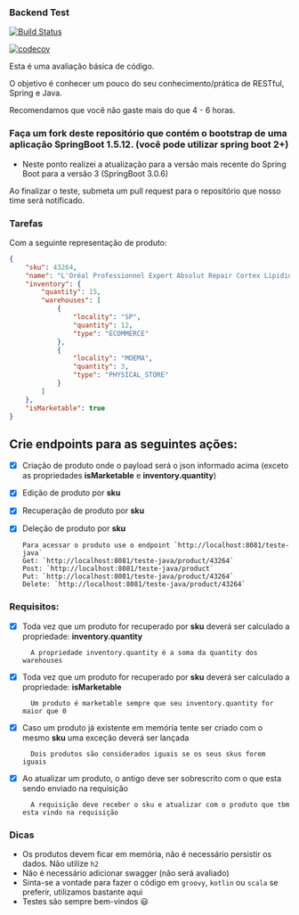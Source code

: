 ### Backend Test

[![Build Status](https://travis-ci.com/belezanaweb/test-java.svg?branch=master)](https://travis-ci.com/belezanaweb/test-java)

[![codecov](https://codecov.io/gh/belezanaweb/test-java/branch/master/graph/badge.svg)](https://codecov.io/gh/belezanaweb/test-java)

Esta é uma avaliação básica de código.

O objetivo é conhecer um pouco do seu conhecimento/prática de RESTful, Spring e Java.

Recomendamos que você não gaste mais do que 4 - 6 horas.

### Faça um fork deste repositório que contém o bootstrap de uma aplicação SpringBoot 1.5.12. (você pode utilizar spring boot 2+)

  - Neste ponto realizei a atualização para a versão mais recente do Spring Boot para a versão 3 (SpringBoot 3.0.6)

Ao finalizar o teste, submeta um pull request para o repositório que nosso time será notificado.

### Tarefas

Com a seguinte representação de produto:

```json
{
    "sku": 43264,
    "name": "L'Oréal Professionnel Expert Absolut Repair Cortex Lipidium - Máscara de Reconstrução 500g",
    "inventory": {
        "quantity": 15,
        "warehouses": [
            {
                "locality": "SP",
                "quantity": 12,
                "type": "ECOMMERCE"
            },
            {
                "locality": "MOEMA",
                "quantity": 3,
                "type": "PHYSICAL_STORE"
            }
        ]
    },
    "isMarketable": true
}
```

## Crie endpoints para as seguintes ações:

- [X] Criação de produto onde o payload será o json informado acima (exceto as propriedades **isMarketable** e **inventory.quantity**)
- [X] Edição de produto por **sku**
- [X] Recuperação de produto por **sku**
- [X] Deleção de produto por **sku**
  
      Para acessar o produto use o endpoint `http://localhost:8081/teste-java`
      Get: `http://localhost:8081/teste-java/product/43264` 
      Post: `http://localhost:8081/teste-java/product`
      Put: `http://localhost:8081/teste-java/product/43264`
      Delete: `http://localhost:8081/teste-java/product/43264`

### Requisitos:

- [X] Toda vez que um produto for recuperado por **sku** deverá ser calculado a propriedade: **inventory.quantity**

        A propriedade inventory.quantity é a soma da quantity dos warehouses

- [X] Toda vez que um produto for recuperado por **sku** deverá ser calculado a propriedade: **isMarketable**

        Um produto é marketable sempre que seu inventory.quantity for maior que 0

- [X] Caso um produto já existente em memória tente ser criado com o mesmo **sku** uma exceção deverá ser lançada

        Dois produtos são considerados iguais se os seus skus forem iguais


- [X] Ao atualizar um produto, o antigo deve ser sobrescrito com o que esta sendo enviado na requisição

        A requisição deve receber o sku e atualizar com o produto que tbm esta vindo na requisição

### Dicas

- Os produtos devem ficar em memória, não é necessário persistir os dados. Não utilize `h2`
- Não é necessário adicionar swagger (não será avaliado)
- Sinta-se a vontade para fazer o código em ```groovy```, ```kotlin``` ou ```scala``` se preferir, utilizamos bastante aqui
- Testes são sempre bem-vindos :smiley:
